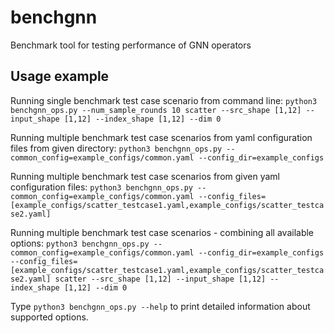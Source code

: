# benchgnn

Benchmark tool for testing performance of GNN operators

## Usage example

Running single benchmark test case scenario from command line:
``python3 benchgnn_ops.py --num_sample_rounds 10 scatter --src_shape [1,12] --input_shape [1,12] --index_shape [1,12] --dim 0``

Running multiple benchmark test case scenarios from yaml configuration files from given directory:
``python3 benchgnn_ops.py --common_config=example_configs/common.yaml --config_dir=example_configs``

Running multiple benchmark test case scenarios from given yaml configuration files:
``python3 benchgnn_ops.py --common_config=example_configs/common.yaml --config_files=[example_configs/scatter_testcase1.yaml,example_configs/scatter_testcase2.yaml]``

Running multiple benchmark test case scenarios - combining all available options:
``python3 benchgnn_ops.py --common_config=example_configs/common.yaml --config_dir=example_configs --config_files=[example_configs/scatter_testcase1.yaml,example_configs/scatter_testcase2.yaml] scatter --src_shape [1,12] --input_shape [1,12] --index_shape [1,12] --dim 0``

Type ``python3 benchgnn_ops.py --help`` to print detailed information about supported options.
